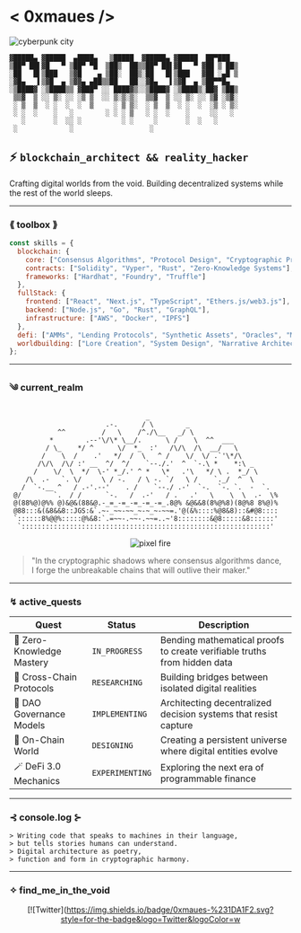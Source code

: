 # < 0xmaues />

![cyberpunk city](https://media3.giphy.com/media/v1.Y2lkPTc5MGI3NjExZGM2M3doNDdmY2tmbjNmYnNqNWg3dHNyZGpyN2cyanl4cGo0NnFibCZlcD12MV9pbnRlcm5hbF9naWZfYnlfaWQmY3Q9Zw/WrUOlEoYhJ6wog4hCJ/giphy.webp)

```
▓█████▄ ▓█████  ▄████▄   ▒█████  ▓█████▄ ▓█████  ██▀███  
▒██▀ ██▌▓█   ▀ ▒██▀ ▀█  ▒██▒  ██▒▒██▀ ██▌▓█   ▀ ▓██ ▒ ██▒
░██   █▌▒███   ▒▓█    ▄ ▒██░  ██▒░██   █▌▒███   ▓██ ░▄█ ▒
░▓█▄   ▌▒▓█  ▄ ▒▓▓▄ ▄██▒▒██   ██░░▓█▄   ▌▒▓█  ▄ ▒██▀▀█▄  
░▒████▓ ░▒████▒▒ ▓███▀ ░░ ████▓▒░░▒████▓ ░▒████▒░██▓ ▒██▒
 ▒▒▓  ▒ ░░ ▒░ ░░ ░▒ ▒  ░░ ▒░▒░▒░  ▒▒▓  ▒ ░░ ▒░ ░░ ▒▓ ░▒▓░
 ░ ▒  ▒  ░ ░  ░  ░  ▒     ░ ▒ ▒░  ░ ▒  ▒  ░ ░  ░  ░▒ ░ ▒░
 ░ ░  ░    ░   ░        ░ ░ ░ ▒   ░ ░  ░    ░     ░░   ░ 
   ░       ░  ░░ ░          ░ ░     ░       ░  ░   ░     
 ░             ░                   ░                      
```

## ⚡ `blockchain_architect && reality_hacker`

Crafting digital worlds from the void. Building decentralized systems while the rest of the world sleeps.

---

### ⟪ toolbox ⟫

```js
const skills = {
  blockchain: {
    core: ["Consensus Algorithms", "Protocol Design", "Cryptographic Primitives"],
    contracts: ["Solidity", "Vyper", "Rust", "Zero-Knowledge Systems"],
    frameworks: ["Hardhat", "Foundry", "Truffle"]
  },
  fullStack: {
    frontend: ["React", "Next.js", "TypeScript", "Ethers.js/web3.js"],
    backend: ["Node.js", "Go", "Rust", "GraphQL"],
    infrastructure: ["AWS", "Docker", "IPFS"]
  },
  defi: ["AMMs", "Lending Protocols", "Synthetic Assets", "Oracles", "MEV"],
  worldbuilding: ["Lore Creation", "System Design", "Narrative Architecture"]
};
```

---

### ༄ current_realm

```
                                  _
                        .-.      / \        _
            ^^         /   \    /^./\__   _/ \
          *        .--'\/\* \__/.      \ /    \  ^^  ___
         / \_    */ ^      \/  *_  :'   /\/\  /\  __/   \
        /    \  /    .'   */  /  \   ^ /    \/  \/ .`'\*/\
       /\/\  /\/ :' __  ^/  ^/    `--./.'  ^  `-.\ *    *:\ _
      /    \/  \  */  \-' *_/.' ^ *   \*   .'\   */ \ .  *_/ \
    /\  .-   `. \/     \ / -.   / \ -. `/   \ /    `._/  ^  \
   /  `-.__ ^   / .-'.--'    . /    `--./ .-'  `-.  `-. `.  -  `.
 @/        `.  / /      `-.   /  .-'   / .   .'   \    \  \  .-  \%
 @(88%@)@%% @)&@&(88&@.-_=_-=_-=_-=_-=_.8@% &@&&8(8%@%8)(8@%8 8%@)%
 @88:::&(&8&&8::JGS:&`.~-_~~-~~_~-~_~-~~=.'@(&%::::%@8&8)::&#@8::::
 `::::::8%@@%:::::@%&8:`.=~~-.~~-.~~=..~'8::::::::&@8:::::&8::::::'
  `::::::::::::::::::::::::::::::::::::::::::::::::::::::::::::::'
```

<div align="center">

![pixel fire](https://media.giphy.com/media/5ndklThG9vUUdTmgMn/giphy.gif)

</div>

> "In the cryptographic shadows where consensus algorithms dance,  
> I forge the unbreakable chains that will outlive their maker."

---

### ↯ active_quests

| Quest | Status | Description |
|-------|--------|-------------|
| 🔮 Zero-Knowledge Mastery | `IN_PROGRESS` | Bending mathematical proofs to create verifiable truths from hidden data |
| 🌉 Cross-Chain Protocols | `RESEARCHING` | Building bridges between isolated digital realities |
| 🧠 DAO Governance Models | `IMPLEMENTING` | Architecting decentralized decision systems that resist capture |
| 🌌 On-Chain World | `DESIGNING` | Creating a persistent universe where digital entities evolve |
| 🪄 DeFi 3.0 Mechanics | `EXPERIMENTING` | Exploring the next era of programmable finance |

---

### ⊰ console.log ⊱

```
> Writing code that speaks to machines in their language,
> but tells stories humans can understand.
> Digital architecture as poetry,
> function and form in cryptographic harmony.
```

---

### ✧ find_me_in_the_void

<div align="center">
  
[![Twitter](https://img.shields.io/badge/0xmaues-%231DA1F2.svg?style=for-the-badge&logo=Twitter&logoColor=w

